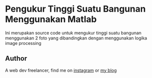 <h1>Pengukur Tinggi Suatu Bangunan Menggunakan Matlab</h1>
Ini merupakan source code untuk mengukur tinggi suatu bangunan menggunakan 2 foto yang dibandingkan dengan menggunakan logika image processing

<h2>Author</h2>
A web dev freelancer, find me on <a href="https://www.instagram.com/rizkitrisna.ra">instagram</a> or <a href="http://ikitekno.com/">my blog</a>
